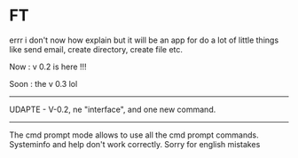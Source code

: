 # FT
errr i don't now how explain but it will be an app for do a lot of little things like send email, create directory, create file etc.

Now : v 0.2 is here !!!

Soon : the v 0.3 lol
____________
UDAPTE - V-0.2, ne "interface", and one new command.
____________

The cmd prompt mode allows to use all the cmd prompt commands. Systeminfo and help don't work correctly.
Sorry for english mistakes


